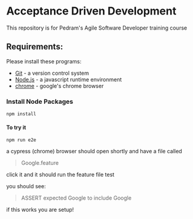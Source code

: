 # Acceptance Driven Development

This repository is for Pedram's Agile Software Developer training course

## Requirements:

Please install these programs: 

* [Git](https://git-scm.com/) - a version control system 
* [Node.js](https://nodejs.org/en/) - a javascript runtime environment
* [chrome](https://www.google.com/chrome/) - google's chrome browser

### Install Node Packages
```shell
npm install
```


#### To try it
```shell
npm run e2e
```


a cypress (chrome) browser should open shortly and have a file called
>Google.feature

click it and it should run the feature file test

you should see:

>ASSERT
expected Google to include Google

if this works you are setup!